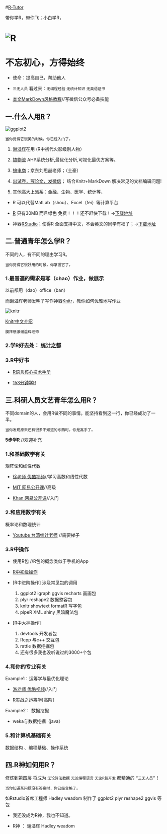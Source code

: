 #[R-Tutor](http://cran.r-project.org/doc/contrib/Liu-FAQ.pdf)

带你学R，带你飞；小白学R，

![R](https://pbs.twimg.com/profile_images/508630159461580801/SPEYeilx_400x400.jpeg)
=======

# 不忘初心，方得始终

 * 使命：提高自己，帮助他人

 * `三无人员` 看过来：`无编程经验` `无统计知识` `无英语证书`

 * [本文MarkDown风格教程](https://github.com/harryprince/R-Tutor/tree/master/R-MarkDown)//写微信公众号必备技能

## 一.什么人用[R](http://mirror.bjtu.edu.cn/cran/)？

![ggplot2](https://github.com/harryprince/R-Tutor/blob/master/R%26ggplot2/气泡图.png)

`当你觉得它很美的时候，你已经入门了。`


1. [谢溢辉](http://yihui.name/cn/)在用 (R中初代火影级别人物）

2. [搞物流]() AHP系统分析,最优化分析,可视化最优方案等。

3. [搞电商](http://www.bjt.name/2014/09/mail-from-audience/)；京东刘思喆老师；（土豪）

4. [出试卷，写论文，发微信](http://www.loyhome.com/%E6%9C%89%E8%B6%A3%E7%9A%84r%E5%8C%85-%E8%AF%95%E5%8D%B7%E7%94%9F%E6%88%90%E5%99%A8-2/)； 结合Knitr+MarkDown 解决常见的文档编辑问题! 

5. 其他高大上派系：金融、生物、医学、统计等、

* R 可以代替MatLab（shou）、Excel（fei）等计算平台

* [R](http://mirror.bjtu.edu.cn/cran/)
只有30MB 而且绿色 免费！！！还不赶快下载！→[下载地址](http://mirror.bjtu.edu.cn/cran/)

* 神器[RStudio](http://www.rstudio.com/products/rstudio/download/)；使得R 全面支持中文，不会英文的同学有福了；→[下载地址](http://www.rstudio.com/products/rstudio/download/)

## 二.普通青年怎么学R？

不同的人，有不同的理由学习R。

`当你觉得它很好用的时候，你掌握它了。`


### 1.最普遍的需求是写（chao）作业，做展示

以前都用（dao）office（ban）

而谢溢辉老师发明了写作神器[Knitr](http://yihui.name/knitr/)，教你如何优雅地写作业

![knitr](http://yihui.name/knitr/images/knit-logo.png)

[Knitr中文介绍]( http://cos.name/tag/knitr/)

```
膜拜感激谢溢辉老师
```

### 2.学R好去处：  [统计之都](http://cos.name)


### 3.R中好书 

* [R语言核心技术手册](http://item.jd.com/11520666.html?utm_source=p.yiqifa.com&utm_medium=tuiguang&utm_campaign=t_1_755954&utm_term=42fad2096e0d4ec99989abb0855e0248)

* [153分钟学R](http://cran.r-project.org/doc/contrib/Liu-FAQ.pdf)

## 三.科研人员文艺青年怎么用R？

不同domain的人，会用R做不同的事情。能坚持看到这一行，你已经成功了一半。

`当你发现原来还有很多不知道的东西时，你是高手了。`


**5步学R**   //欢迎补充

### 1.和基础数学有关

矩阵论和线性代数

* [徐老师 优酷视频](http://i.youku.com/u/UMTIwMTA4MDczNg==)//学习高数和线性代数

* [MIT 网易公开课](http://v.163.com/special/opencourse/daishu.html)//高级

* [Khan 网易公开课](http://v.163.com/special/Khan/linearalgebra.html)//入门

### 2.和应用数学有关

 概率论和数理统计

* [Youtube 台湾统计老师](https://www.youtube.com/channel/UCp4PY14p-zim26ACwfCzTvQ) //需要梯子

### 3.R中操作

* 使用R包 //R包的概念类似于手机的App

* [R中初级操作](https://github.com/harryprince/R-Tutor/tree/master/R%26Matrix)

* [R中进阶操作] 涉及常见包的调用

	1. ggplot2 igraph ggvis recharts 画画包
	2. plyr reshape2 数据整容包
	3. knitr showtext formatR 写字包
	4. pipeR XML shiny 黑暗魔法包	
	
* [R中大神操作]
	1.	devtools 开发者包
	2. Rcpp   与c++ 交互包
	3. rattle 数据挖掘包
	4. 还有很多我也没听说过的3000+个包
	
### 4.和你的专业有关

Example1：运筹学与最优化理论 

* [游老师 优酷视频](http://i.youku.com/u/UMjA2MTkyNTA0/videos)//入门

*  [R实战之运筹学](https://github.com/harryprince/Operation-Research-with-R)[高阶]

Example2： 数据挖掘

* weka与数据挖掘（java） 

### 5.和计算机基础有关

数据结构 、编程基础、操作系统

## 四.R神如何用R？

修炼到第四层 将成为 `无论算法数据` `无论编程语言` `无论R包开发` 都精通的 `“三无人员”`！

`当你知道某问题没有答案时，你已经合格了。`

如Rstudio首席工程师 Hadley weadom 制作了 ggplot2 plyr reshape2 ggvis 等包

* 我还没成为R神，我也不知道。

* R神 ： 谢溢辉  Hadley weadom 

